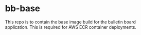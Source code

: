 # bb-base

This repo is to contain the base image build for the bulletin board application.  This is required for AWS ECR container deployments.
